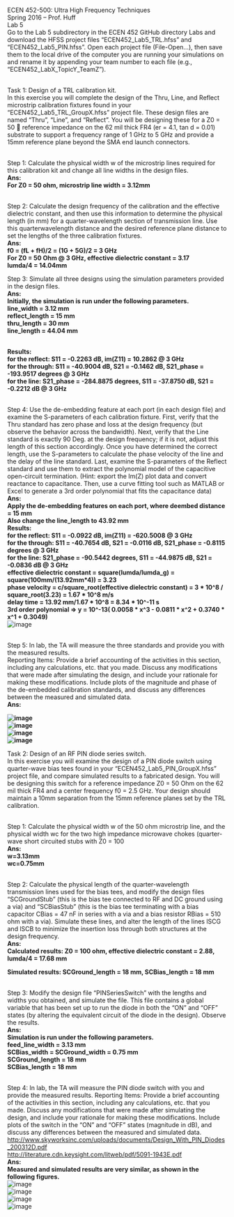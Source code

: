 ECEN 452-500: Ultra High Frequency Techniques<br>
Spring 2016 – Prof. Huff<br>
Lab 5<br>
Go to the Lab 5 subdirectory in the ECEN 452 GitHub directory Labs and download the HFSS project files “ECEN452_Lab5_TRL.hfss” and “ECEN452_Lab5_PIN.hfss”. Open each project file (File-Open…), then save them to the local drive of the computer you are running your simulations on and rename it by appending your team number to each file (e.g., “ECEN452_LabX_TopicY_TeamZ”).<br><br>

Task 1: Design of a TRL calibration kit.<br>
In this exercise you will complete the design of the Thru, Line, and Reflect microstrip calibration fixtures found in your “ECEN452_Lab5_TRL_GroupX.hfss” project file. These design files are named “Thru”, “Line”, and “Reflect”. You will be designing these
for a Z0 = 50  reference impedance on the 62 mil thick FR4 (er = 4.1, tan d = 0.01) substrate to support a frequency range of 1 GHz to 5 GHz and provide a 15mm reference plane beyond the SMA end launch connectors.<br><br>

Step 1: Calculate the physical width w of the microstrip lines required for this calibration kit and change all line widths in the design files.<br>
<b>Ans:<br>
For Z0 = 50 ohm, microstrip line width = 3.12mm<br></b>

<br>Step 2: Calculate the design frequency of the calibration and the effective dielectric constant, and then use this information to determine the physical length (in mm) for a quarter-wavelength section of transmission line. Use this quarterwavelength distance and the desired reference plane distance to set the lengths of the three calibration fixtures.<br>
<b>Ans:<br>
f0 = (fL + fH)/2 = (1G + 5G)/2 = 3 GHz<br>
For Z0 = 50 Ohm @ 3 GHz, effective dielectric constant = 3.17<br>
lumda/4 = 14.04mm<br></b>

Step 3: Simulate all three designs using the simulation parameters provided in the design files.<br>
<b>Ans:<br>
Initially, the simulation is run under the following parameters.<br>
line_width = 3.12 mm<br>
reflect_length = 15 mm<br>
thru_length = 30 mm<br>
line_length = 44.04 mm<br><br>

Results:<br>
for the reflect: S11 = -0.2263 dB, im(Z11) = 10.2862 @ 3 GHz<br>
for the through: S11 = -40.9004 dB, S21 = -0.1462 dB, S21_phase = -193.9517 degrees @ 3 GHz<br>
for the line: S21_phase = -284.8875 degrees, S11 =  -37.8750 dB, S21 = -0.2212  dB @ 3 GHz<br></b>

<br>Step 4: Use the de-embedding feature at each port (in each design file) and examine the S-parameters of each calibration fixture. First, verify that the Thru standard has zero phase and loss at the design frequency (but observe the behavior across the bandwidth).
Next, verify that the Line standard is exactly 90 Deg. at the design frequency; if it is not, adjust this length of this section accordingly. Once you have determined the correct length, use the S-parameters to calculate the phase velocity of the line and the delay of the line standard. Last, examine the S-parameters of the Reflect standard and use them to extract the polynomial model of the capacitive open-circuit termination. (Hint: export the Im(Z) plot data and convert reactance to capacitance. Then, use a curve fitting tool such as MATLAB or Excel to generate a 3rd order polynomial that fits the capacitance data)<br>
<b>Ans:<br>
Apply the de-embedding features on each port, where deembed distance = 15 mm<br>
Also change the line_length to 43.92 mm<br>
Results:<br>
for the reflect: S11 = -0.0922 dB, im(Z11) = -620.5008 @ 3 GHz<br>
for the through: S11 = -40.7654 dB, S21 = -0.0116 dB, S21_phase = -0.8115 degrees @ 3 GHz<br>
for the line: S21_phase = -90.5442 degrees, S11 =  -44.9875 dB, S21 = -0.0836  dB @ 3 GHz<br>
effective dielectric constant = square(lumda/lumda_g) = square(100mm/(13.92mm*4)) = 3.23<br>
phase velocity = c/square_root(effective dielectric constant) = 3 * 10^8 / square_root(3.23) = 1.67 * 10^8 m/s<br>
delay time = 13.92 mm/1.67 * 10^8 = 8.34 * 10^-11 s<br>
3rd order polynomial => y = 10^-13( 0.0058 * x^3 - 0.0811 * x^2 + 0.3740 * x^1 + 0.3049)<br></b>
![image](https://github.com/CourseReps/ECEN452-Spring2016/blob/master/Students/StevenYeh/Lab5/curve_fitting.jpg) <br>

<br>Step 5: In lab, the TA will measure the three standards and provide you with the measured results.<br>
Reporting Items: Provide a brief accounting of the activities in this section, including any calculations, etc. that you made. Discuss any modifications that were made after simulating the design, and include your rationale for making these modifications. Include plots of the magnitude and phase of the de-embedded calibration standards, and discuss any differences between the measured and simulated data.<br>
<b>Ans:<br>

![image](https://github.com/CourseReps/ECEN452-Spring2016/blob/master/Students/StevenYeh/Lab5/S21_line_dB.jpg) <br>
![image](https://github.com/CourseReps/ECEN452-Spring2016/blob/master/Students/StevenYeh/Lab5/S21_line_phases.jpg) <br>
![image](https://github.com/CourseReps/ECEN452-Spring2016/blob/master/Students/StevenYeh/Lab5/S21_thru_dB.jpg) <br>
![image](https://github.com/CourseReps/ECEN452-Spring2016/blob/master/Students/StevenYeh/Lab5/S21_thru_phase.jpg) <br></b>

Task 2: Design of an RF PIN diode series switch.<br>
In this exercise you will examine the design of a PIN diode switch using quarter-wave bias tees found in your “ECEN452_Lab5_PIN_GroupX.hfss” project file, and compare simulated results to a fabricated design. You will be designing this switch for a reference impedance Z0 = 50 Ohm on the 62 mil thick FR4 and a center frequency f0 = 2.5 GHz. Your design should maintain a 10mm separation from the 15mm reference planes set by the TRL calibration.<br>

<br>Step 1: Calculate the physical width w of the 50 ohm microstrip line, and the physical width wc for the two high impedance microwave chokes (quarter-wave short circuited stubs with Z0 = 100<br>
<b>Ans:<br>
w=3.13mm<br>
wc=0.75mm<br></b>

<br>Step 2: Calculate the physical length of the quarter-wavelength transmission lines used for the bias tees, and modify the design files “SCGroundStub” (this is the bias tee connected to RF and DC ground using a via) and “SCBiasStub” (this is the bias tee terminating with a bias capacitor CBias = 47 nF in series with a via and a bias resistor RBias = 510 ohm with a via). Simulate these lines, and alter the length of the lines lSCG and lSCB to minimize the insertion loss through both structures at the design frequency.<br>
<b>Ans:<br>
Calculated results: Z0 = 100 ohm, effective dielectric constant = 2.88, lumda/4 = 17.68 mm<br>

Simulated results: SCGround_length = 18 mm, SCBias_length = 18 mm<br></b>

<br>Step 3: Modify the design file “PINSeriesSwitch” with the lengths and widths you obtained, and simulate the file. This file contains a global variable that has been set up to run the diode in both the “ON” and “OFF” states (by altering the equivalent circuit of the diode in the design). Observe the results.<br>
<b>Ans:<br>
Simulation is run under the following parameters.<br>
feed_line_width = 3.13 mm<br>
SCBias_width = SCGround_width = 0.75 mm<br>
SCGround_length = 18 mm<br>
SCBias_length = 18 mm<br></b>

<br>Step 4: In lab, the TA will measure the PIN diode switch with you and provide the measured results. Reporting Items: Provide a brief accounting of the activities in this section, including any calculations, etc. that you made. Discuss any modifications that were made after simulating the design, and include your rationale for making these modifications. Include plots of the switch in the “ON” and “OFF” states (magnitude in dB), and discuss any differences between the measured and simulated data.<br>
http://www.skyworksinc.com/uploads/documents/Design_With_PIN_Diodes_200312D.pdf<br>
http://literature.cdn.keysight.com/litweb/pdf/5091-1943E.pdf<br>
<b>Ans:<br>
Measured and simulated results are very similar, as shown in the following figures.<br></b>
![image](https://github.com/CourseReps/ECEN452-Spring2016/blob/master/Students/StevenYeh/Lab5/switch_on_s11.jpg) <br>
![image](https://github.com/CourseReps/ECEN452-Spring2016/blob/master/Students/StevenYeh/Lab5/switch_on_s21.jpg) <br>
![image](https://github.com/CourseReps/ECEN452-Spring2016/blob/master/Students/StevenYeh/Lab5/switch_off_s11.jpg) <br>
![image](https://github.com/CourseReps/ECEN452-Spring2016/blob/master/Students/StevenYeh/Lab5/switch_off_s21.jpg) <br>
